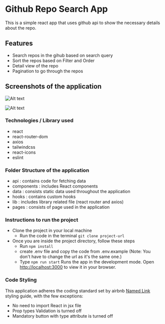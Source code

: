 # Github Repo Search App

This is a simple react app that uses github api to show the necessary details about the repo.

## Features

- Search repos in the gihub based on search query
- Sort the repos based on Filter and Order
- Detail view of the repo
- Pagination to go through the repos

## Screenshots of the application

![Alt text](/images/images/front-page-proshore.JPG?raw=true "Front page")

![Alt text](/images/images/single-page.JPG?raw=true "Single page")

### Technologies / Library used

- react
- react-router-dom
- axios
- tailwindcss
- react-icons
- eslint

### Folder Structure of the application

- api : contains code for fetching data
- components : includes React components
- data : consists static data used throughout the application
- hooks : contains custom hooks
- lib : includes library related file (react router and axios)
- pages : consists of page used in the application

### Instructions to run the project

- Clone the project in your local machine
  - Run the code in the terminal `git clone project-url`
- Once you are inside the project directory, follow these steps
  - Run `npm install`
  - create .env file and copy the code from .env.example (Note: You don't have to change the url as it's the same one.)
  - Type `npm run start` Runs the app in the development mode. Open [http://localhost:3000](http://localhost:3000) to view it in your browser.

### Code Styling

This application adheres the coding standard set by airbnb [Named Link](https://github.com/airbnb/javascript "airbnb js") styling guide, with the few exceptions:

- No need to import React in jsx file
- Prop types Validation is turned off
- Mandatory button with type attribute is turned off
